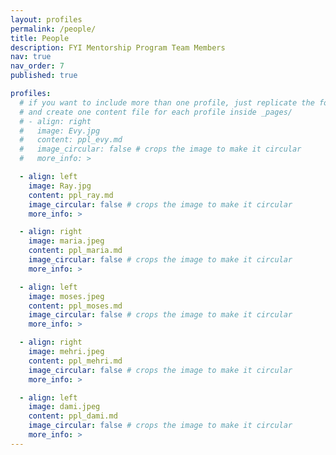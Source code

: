```yaml
---
layout: profiles
permalink: /people/
title: People
description: FYI Mentorship Program Team Members
nav: true
nav_order: 7
published: true

profiles:
  # if you want to include more than one profile, just replicate the following block
  # and create one content file for each profile inside _pages/
  # - align: right
  #   image: Evy.jpg
  #   content: ppl_evy.md
  #   image_circular: false # crops the image to make it circular
  #   more_info: >

  - align: left 
    image: Ray.jpg
    content: ppl_ray.md
    image_circular: false # crops the image to make it circular
    more_info: >

  - align: right 
    image: maria.jpeg
    content: ppl_maria.md
    image_circular: false # crops the image to make it circular
    more_info: >

  - align: left
    image: moses.jpeg 
    content: ppl_moses.md
    image_circular: false # crops the image to make it circular
    more_info: >

  - align: right 
    image: mehri.jpeg
    content: ppl_mehri.md
    image_circular: false # crops the image to make it circular
    more_info: >

  - align: left 
    image: dami.jpeg
    content: ppl_dami.md
    image_circular: false # crops the image to make it circular
    more_info: >
---
```

